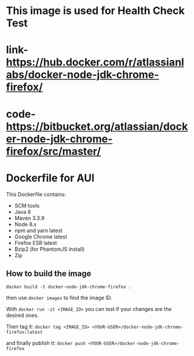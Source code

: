 # This image is used for Health Check Test
# link- https://hub.docker.com/r/atlassianlabs/docker-node-jdk-chrome-firefox/
# code- https://bitbucket.org/atlassian/docker-node-jdk-chrome-firefox/src/master/



# Dockerfile for AUI

This Dockerfile contains:

* SCM tools
* Java 8
* Maven 3.3.9
* Node 8.x
* npm and yarn latest
* Google Chrome latest
* Firefox ESR latest
* Bzip2 (for PhantomJS install)
* Zip

## How to build the image
```
docker build -t docker-node-jdk-chrome-firefox .
```

then use `docker images` to find the image ID.

With `docker run -it <IMAGE_ID>` you can test if your changes are the desired ones.

Then tag it: `docker tag <IMAGE_ID> <YOUR-USER>/docker-node-jdk-chrome-firefox:latest`

and finally publish it: `docker push <YOUR-USER>/docker-node-jdk-chrome-firefox`
